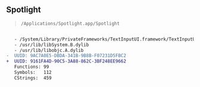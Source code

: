 ## Spotlight

> `/Applications/Spotlight.app/Spotlight`

```diff

   - /System/Library/PrivateFrameworks/TextInputUI.framework/TextInputUI
   - /usr/lib/libSystem.B.dylib
   - /usr/lib/libobjc.A.dylib
-  UUID: 9AC7A0E5-DBDA-341B-9B8B-F07231D5FBC2
+  UUID: 9161FA4D-90C5-3A88-862C-3BF248EE9662
   Functions: 99
   Symbols:   112
   CStrings:  459

```
